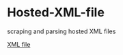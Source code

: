 # Hosted-XML-file
scraping and parsing hosted XML files

[XML file](https://www.hindustantimes.com/rss/topnews/rssfeed.xml)
